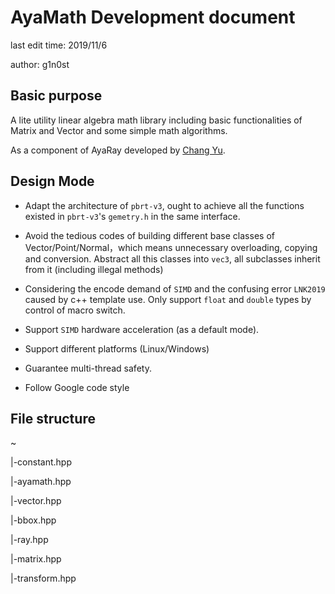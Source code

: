 # AyaMath Development document

last edit time: 2019/11/6 

author: g1n0st

## Basic purpose

A lite utility linear algebra math library including basic functionalities of Matrix and Vector and some simple math  algorithms. 

As a component of AyaRay developed by [Chang Yu](http://g1n0st.xyz/). 

## Design Mode

+  Adapt the architecture of `pbrt-v3`, ought to achieve all the functions existed in `pbrt-v3`'s `gemetry.h` in the same interface.


+ Avoid the tedious codes of building different base classes of Vector/Point/Normal，which means unnecessary overloading, copying and conversion. Abstract all this classes into `vec3`,  all             subclasses inherit from it (including illegal methods)


+ Considering the encode demand of `SIMD` and the confusing error `LNK2019` caused by c++  template use. Only support `float` and `double` types by control of macro switch.


+ Support `SIMD`  hardware acceleration (as a default mode).


+ Support different platforms (Linux/Windows) 


+ Guarantee multi-thread safety.


+ Follow Google code style

## File structure

~

|-constant.hpp

|-ayamath.hpp

|-vector.hpp

|-bbox.hpp

|-ray.hpp

|-matrix.hpp

|-transform.hpp